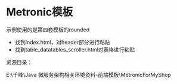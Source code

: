 # Metronic模板

示例使用的是第四套模板的rounded

- 找到index.html，对header部分进行粘贴
- 找到table_datatables_scroller.html对表格进行粘贴

资源目录：

E:\千峰\Java 微服务架构相关环境资料-前端模板\MetronicForMyShop
